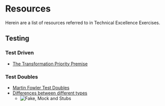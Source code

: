 # Resources

Herein are a list of resources referred to in Technical Excellence Exercises.

## Testing

### Test Driven

* [The Transformation Priority Premise](https://blog.cleancoder.com/uncle-bob/2013/05/27/TheTransformationPriorityPremise.html)

### Test Doubles

* [Martin Fowler Test Doubles](https://martinfowler.com/bliki/TestDouble.html)
* [Differences between different types](https://blog.pragmatists.com/test-doubles-fakes-mocks-and-stubs-1a7491dfa3da)
  * ![Fake, Mock and Stubs](https://miro.medium.com/max/1400/0*AtEcgjYzyuEmkWiv.png)